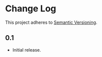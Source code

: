 # Change Log
This project adheres to [Semantic Versioning](http://semver.org/).

## 0.1
* Initial release.
